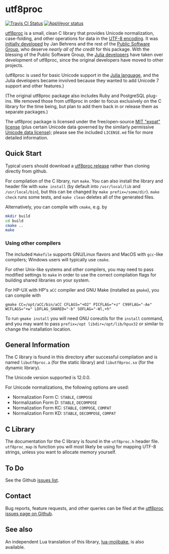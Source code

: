 # utf8proc
[![Travis CI Status](https://travis-ci.org/JuliaStrings/utf8proc.png)](https://travis-ci.org/JuliaStrings/utf8proc)
[![AppVeyor status](https://ci.appveyor.com/api/projects/status/ivaa0v6ikxrmm5r6?svg=true)](https://ci.appveyor.com/project/StevenGJohnson/utf8proc)

[utf8proc](http://juliastrings.github.io/utf8proc/) is a small, clean C
library that provides Unicode normalization, case-folding, and other
operations for data in the [UTF-8
encoding](http://en.wikipedia.org/wiki/UTF-8).  It was [initially
developed](http://www.public-software-group.org/utf8proc) by Jan
Behrens and the rest of the [Public Software
Group](http://www.public-software-group.org/), who deserve *nearly all
of the credit* for this package.  With the blessing of the Public
Software Group, the [Julia developers](http://julialang.org/) have
taken over development of utf8proc, since the original developers have
moved to other projects.

(utf8proc is used for basic Unicode
support in the [Julia language](http://julialang.org/), and the Julia
developers became involved because they wanted to add Unicode 7 support and other features.)

(The original utf8proc package also includes Ruby and PostgreSQL plug-ins.
We removed those from utf8proc in order to focus exclusively on the C
library for the time being, but plan to add them back in or release them as separate packages.)

The utf8proc package is licensed under the
free/open-source [MIT "expat"
license](http://opensource.org/licenses/MIT) (plus certain Unicode
data governed by the similarly permissive [Unicode data
license](http://www.unicode.org/copyright.html#Exhibit1)); please see
the included `LICENSE.md` file for more detailed information.

## Quick Start

Typical users should download a [utf8proc release](http://juliastrings.github.io/utf8proc/releases/) rather than cloning directly from github.

For compilation of the C library, run `make`.  You can also install the library and header file with `make install` (by default into `/usr/local/lib` and `/usr/local/bin`), but this can be changed by `make prefix=/some/dir`).  `make check` runs some tests, and `make clean` deletes all of the generated files.

Alternatively, you can compile with `cmake`, e.g. by
```sh
mkdir build
cd build
cmake ..
make
```

### Using other compilers
The included `Makefile` supports GNU/Linux flavors and MacOS with `gcc`-like compilers; Windows users will typically use `cmake`.

For other Unix-like systems and other compilers, you may need to pass modified settings to `make` in order to use the correct compilation flags for building shared libraries on your system.

For HP-UX with HP's `aCC` compiler and GNU Make (installed as `gmake`), you can compile with
```
gmake CC=/opt/aCC/bin/aCC CFLAGS="+O2" PICFLAG="+z" C99FLAG="-Ae" WCFLAGS="+w" LDFLAG_SHARED="-b" SOFLAG="-Wl,+h"
```
To run `gmake install` you will need GNU coreutils for the `install` command, and you may want to pass `prefix=/opt libdir=/opt/lib/hpux32` or similar to change the installation location.

## General Information

The C library is found in this directory after successful compilation
and is named `libutf8proc.a` (for the static library) and
`libutf8proc.so` (for the dynamic library).

The Unicode version supported is 12.0.0.

For Unicode normalizations, the following options are used:

* Normalization Form C:  `STABLE`, `COMPOSE`
* Normalization Form D:  `STABLE`, `DECOMPOSE`
* Normalization Form KC: `STABLE`, `COMPOSE`, `COMPAT`
* Normalization Form KD: `STABLE`, `DECOMPOSE`, `COMPAT`

## C Library

The documentation for the C library is found in the `utf8proc.h` header file.
`utf8proc_map` is function you will most likely be using for mapping UTF-8
strings, unless you want to allocate memory yourself.

## To Do

See the Github [issues list](https://github.com/JuliaLang/utf8proc/issues).

## Contact

Bug reports, feature requests, and other queries can be filed at
the [utf8proc issues page on Github](https://github.com/JuliaLang/utf8proc/issues).

## See also

An independent Lua translation of this library, [lua-mojibake](https://github.com/differentprogramming/lua-mojibake), is also available.

